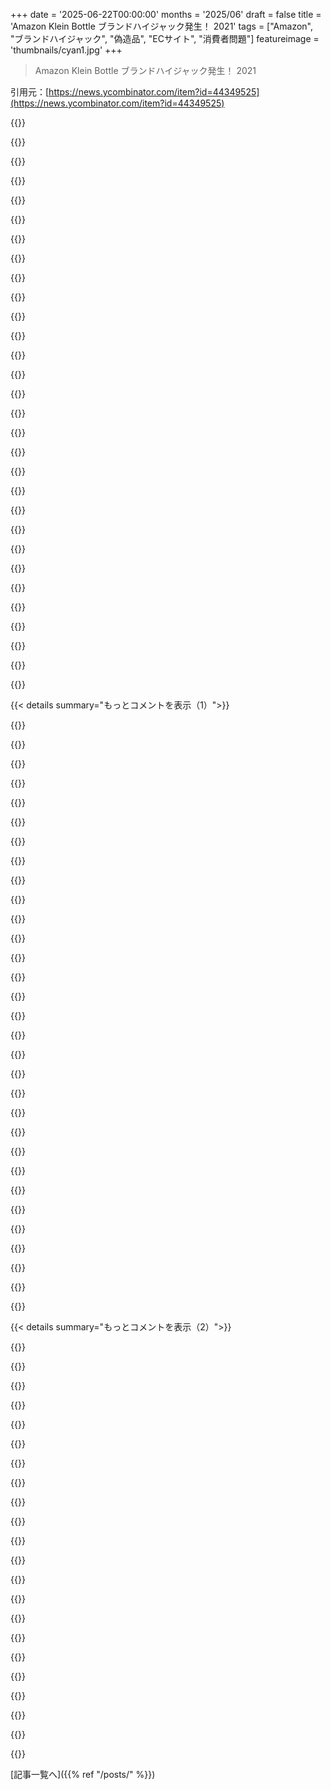 +++
date = '2025-06-22T00:00:00'
months = '2025/06'
draft = false
title = 'Amazon Klein Bottle ブランドハイジャック発生！ 2021'
tags = ["Amazon", "ブランドハイジャック", "偽造品", "ECサイト", "消費者問題"]
featureimage = 'thumbnails/cyan1.jpg'
+++

> Amazon Klein Bottle ブランドハイジャック発生！ 2021

引用元：[https://news.ycombinator.com/item?id=44349525](https://news.ycombinator.com/item?id=44349525)




{{<matomeQuote body="Amazonはこういう問題に全然無関心で、今は中国の業者に毎日プロの手口でハッキングされてるよ。ビタミンとか大量に偽物で、マジで体に悪いのもある。本も、小さいとこのまで偽物で品質超低い。<br>Walmartに乗り換えようとしたけど、びっくり、25年経っても全然ダメ。認証ロゴとかもっと目立つようにするとか、この問題にマジで取り組むべきってことすら分かってない。B＆Nにも本買うの移したけど、これもまたびっくり、25年経っても何も学んでない。サイトは使いにくいし、送料7ドルも取るし、一番近い自分の店にすら無料で届けてくれない！<br>Amazonは間違いなくこういうどうしようもない競合のおかげで、こんなに無関心でいられるんだね。" userName="sytelus" createdAt="2025/06/22 23:54:13" color="#ff5c5c">}}




{{<matomeQuote body="「 Competitorsがダメ」ってのはマジでそう思う。俺は日本の信用できるローカルなお店で買うのが好きだけど、超面倒くさい！Amazonで買うのは早くてスムーズだし、品揃えがヤバい。<br>値段に関しては、こっちの店は価格合わせしてるとこが多いから、Amazonが特に安いってわけじゃないよ。" userName="canpan" createdAt="2025/06/23 03:04:44" color="#ff5733">}}




{{<matomeQuote body="今日たまたま知り合いと話してたんだけど、Amazonで消毒用アルコール買ったって言うんだ。理由は、彼の街の薬局にどこにもなかったからだって。彼はシアトルに住んでるんだよ。<br>マジでみんなの行動パターンが、たとえちゃんとした競合が現れても、悪い方に永久に変わっちゃった感じ。<br>俺はもうPrime Shippingやめたけど、Amazonで「送料：5ドル」って表示を見ると、地元の店で少なくともざっと調べる気になるのは間違いない… Primeを outlawするのは社会全体にとって net benefitかもね。" userName="rtpg" createdAt="2025/06/23 05:30:06" color="#785bff">}}




{{<matomeQuote body="Amazonで authenticなシャンプーですらほとんど信用できないのに、ビタミンなんてとんでもない。たった数ドル節約するために、みんな健康をギャンブルしてるの？" userName="jekwoooooe" createdAt="2025/06/23 00:06:36" color="#ff5c5c">}}




{{<matomeQuote body="Tシャツ商売を試したかったんだ。クールなデザイン（そう思っただけかも）を思いついてさ。100枚くらい印刷した。<br>Amazonで出品者アカウント取ろうとしたら：<br>1）デザイン1つのTシャツ1枚だけじゃ、アカウント取れないって知った。<br>2）競合を調べたら、売ってるTシャツデザインの多くが：<br>  a）明らかに著作権侵害（例：Disneyキャラクターが個人商店のに載ってる）。<br>  b）ストアの画像がphotoshoppedされたTシャツの写真だけ。つまり、実際に売ってるTシャツの写真じゃなくて、 blankなTシャツの写真にデザインをphotoshoppedしたやつ。<br>AmazonがこれでOKなの、マジで意味分かんなかった。" userName="profsummergig" createdAt="2025/06/23 03:13:44" color="#ff5c5c">}}




{{<matomeQuote body="Tシャツの著作権侵害は normみたいで、Amazonだけじゃないよ。基本的にどこのTシャツ業者も、ユーザー投稿のデザインで誰かのIPを侵害するのを許してる。俺は文句言ってないけどね、Mario／Banksy crossoverのTシャツ超お気に入りだから。でも、そういうもんなんだよ。Disneyとかも、彼らはofficial™な商品を他の channelで売るのが幸せだから、あんまり追っかけてないみたい。" userName="riffraff" createdAt="2025/06/23 04:05:13" color="">}}




{{<matomeQuote body="著作権法が制限するのは商業活動だけだから、NintendoキャラクターのTシャツを自分で着るために印刷しても、Nintendoが訴える手段はないよ。File sharing訴訟は、ユーザーがコンテンツを downloadingしてるんじゃなくて、seedingしてることに対してなんだ。これはほとんどのfile sharing clientで defaultでオンになってる。<br>誰かに頼んでTシャツに印刷してもらって、それを distributeしたら、copyright infringementで責任負うのは君だよ、印刷業者じゃなくて。アートワークを提供してるのは君だからね。違法行為するために電話かけるのと一緒。電話業者はguiltyじゃないけど、君はそうだ。<br>custom Tシャツを注文して、 unlicensedなcopyrighted artworkを提供しても、それを distributeしなければ、誰も troubleになるような状況にはないよ。" userName="dlcarrier" createdAt="2025/06/23 06:18:30" color="">}}




{{<matomeQuote body="安いかどうかじゃなくて、 convenienceなんだよ。それに、現実的に見て、もっと信用できる alternativeがある？評判の良いハイストリートのお店ですらhomeopathyとか、ラベルの物かどうかも分からない適当なハーブの袋を売ってるんだから。名もないオンラインストアを選ぶなんて問題外だ。" userName="lmm" createdAt="2025/06/23 00:54:17" color="#38d3d3">}}




{{<matomeQuote body="CPSC.govのリコールをチェックしてみて。Amazonは中国から何千もの junk productをリストアップしてるけど、これらはUSの製品安全法に違反してるんだ。鉛塗料を使ったおもちゃとか、赤ちゃんを窒息させる crib bumperとかね。プロセスとしてはAmazonは違反製品を削除するだけで良いみたいだけど、これはAmazon側が法規制を circumventしようとする wholesaleな試みのように見える。消費者が potentialに危険な製品をこんなに簡単に見つけられるべきじゃないよ。" userName="steviedotboston" createdAt="2025/06/23 02:42:38" color="#785bff">}}




{{<matomeQuote body="Walmart.comはJet.comをrebrandedしただけだよ。かれこれ9年間しか所有してないんだ。" userName="kevin_thibedeau" createdAt="2025/06/22 23:57:57" color="">}}




{{<matomeQuote body="ドイツだと、昔は薬局で化学薬品が買えたんだって。<br>EUとドイツの超厳しい規制のせいで、今はもうほとんど買えない。<br>爆弾とか麻薬の材料になるからってさ。<br>書類手続きは超面倒だし、薬局の人は専門の資格まで必要になったんだよ。<br>薬剤師の資格だけじゃダメなんだってさ！<br>結果、薬局は現場での調剤や薬品販売をやめちゃった。<br>AmazonかeBayのヤバそうな業者から買うか、資格があれば専門の卸業者から買うしかないんだ。<br>NileRedみたいなYouTubeチャンネルをドイツで始めるなんて無理ゲー。<br>彼が買うような物は、商業団体じゃないと手に入らないし、化学の学士号でもないと法人作るのも大変だろうね。" userName="mschuster91" createdAt="2025/06/23 06:21:20" color="#ff5c5c">}}




{{<matomeQuote body="昔、会社のロゴ入りのラップトップスキンを作ろうとしたら、会社から許可証をもらわないとダメって言われたんだ。<br>もちろん許可なんて出るわけないから諦めたけど。<br>だから、個人向けの印刷サービスとかは、著作権ヤバそうなのは断るんだろうね。" userName="ChrisMarshallNY" createdAt="2025/06/23 09:25:31" color="">}}




{{<matomeQuote body="Walmartも似たようなことやってるよ。<br>7年くらい前、息子のクリスマスプレゼントにWalmartのサイトでドローンを買ったんだ。<br>クリスマス前に届くように、感謝祭前に買ったのに、開けたら壊れてた。<br>店舗に返品に行ったら、サイトの3rdパーティだからダメって言われたんだ。<br>3rdパーティに連絡したら、返品ポリシーは30日だって言われて、感謝祭前に買ったから期間過ぎてて無理ってさ！<br>安い物だったけど、今でもイライラするよ。" userName="busyant" createdAt="2025/06/23 11:05:29" color="#ff5c5c">}}




{{<matomeQuote body="本なら、地元の個人経営の本屋さんが、欲しい本をほとんど取り寄せてくれるよ。<br>送料もかからないし、出版社の次の出荷便で来るから取りに行けばいいだけ。<br>オンラインで買いたいなら、bookshop.orgを試してみて！" userName="gavinsyancey" createdAt="2025/06/23 03:01:03" color="">}}




{{<matomeQuote body="会社のグッズにお金を払うってのが、どうしても理解できないんだよね。<br>ただでもらうのは分かるけど、自分で金出して会社のロゴ入りグッズを作るなんて、ちょっとクレイジーだわ。" userName="dylan604" createdAt="2025/06/23 14:31:07" color="">}}




{{<matomeQuote body="電気製品のカテゴリーには特にイライラするよ。<br>20年前は、UL認証なしの電源タップやACアダプターなんて、アメリカじゃほとんど見かけなかった。<br>今は、Amazon MarketplaceのAlibabaから来てるっぽいULなしの物か、ブランド物で値段が8倍もする物しかないんだ。<br>ULは単なるラベルじゃないけど、Amazonの物は品質テストすらしてない業者から来てるかも。<br>BigCliveがYouTubeで分解動画を見せてるけど、マジでヤバいよ。<br>UL認証のない製品が原因で家が火事になったら、保険が下りないこともあるらしいんだ。マジで怖い。" userName="xp84" createdAt="2025/06/23 19:08:34" color="#45d325">}}




{{<matomeQuote body="Amazonが、詐欺まがいの3rdパーティ業者とか偽物を排除して、市場シェアを取ろうとしないのが意外だよね。<br>ドロップシッピングとか偽物がないAmazonみたいなサービスがあったら、みんなきっと買いたいと思うのに。" userName="ungreased0675" createdAt="2025/06/23 01:33:14" color="#45d325">}}




{{<matomeQuote body="ULは単なるラベルじゃないよ、製品安全試験機関の中でも最大手の一つだよ。<br>Consumer Reportsと比べてどうかは知らないけど。<br>ULはUnderwriter’s（保険業者）Laboratoriesの略だよ。" userName="throwawaymaths" createdAt="2025/06/23 19:26:55" color="">}}




{{<matomeQuote body="それだけじゃないよ。<br>私はかなりマイナーなサプリを使ってるんだけど、地元の薬局に在庫があるかどうかがその日になってみないと分からないんだ。<br>わざわざ行って確認するしかない。<br>時間を考えたら、地元で買うのはAmazonより何倍も高いんだよ。<br>地元のお店が連携して、在庫確認できるような良いECサイトを作らないのが信じられないね。<br>それこそキラーアプリになると思うんだけどな。" userName="lisper" createdAt="2025/06/23 16:42:10" color="#ff5733">}}




{{<matomeQuote body="これってJ Rockefellerのやり方？Amazonが特定の市場で競合のパフォーマンスを下げるために、市場価格より安く売ってるのかな。ダメな競合をあざ笑うのは簡単だけど、倉庫や配送バンとかの巨大なインフラ投資は簡単に真似できないからね。あのシステム全体が競争を妨げてるなら、独禁法違反で調査する価値はあると思うよ。" userName="caycep" createdAt="2025/06/23 14:44:08" color="#45d325">}}




{{<matomeQuote body="オンラインショップはなくても、近くのお店にXがY円で在庫あるか全部見れるサイトとかあったら最高なのにってよく思うんだよね。例えば、俺の家の近くにも5m 10tのタイダウンストラップの在庫がある店は絶対複数あるはずだけど、買いに行くのは全然いいんだけど、探すために10～20軒もお店回ったり電話したりはしないから、結局Amazonで注文しちゃう。色んな在庫システムがあるから難しい問題なんだろうけど、結局サイト作ったやつは金儲けしようとして、どんどんクソ化するんだろうな。" userName="IrishTechie" createdAt="2025/06/23 08:08:14" color="">}}




{{<matomeQuote body="昔、特定のブックシリーズをfictionwiseで買ってたんだけど、そこが国内で売ってる唯一のサイトだったんだ。B&NがFictionwiseを買収して、最初にやったのが、USA国内に物理的にいないとDLできないようにしたこと。今となっては、あの本を手に入れる唯一の方法は海賊版になっちゃったよ。:(<br>もしかしたら、海賊版DLして本の代金を直接作者の口座に寄付するとかした方がいいのかも。B&Nの問題が全然理解できないし、なんで未だに潰れないのか謎だよ、文字通り反ビジネスなのに。" userName="speeder" createdAt="2025/06/23 10:32:52" color="#ff33a1">}}




{{<matomeQuote body="Amazonは買い物する時の最後の選択肢だわ。この商品https://www.amazon.com/stores/RIVALZ/page/5690A202-6DDB-42BA...を買おうとしたんだけど、妻がAmish marketで少し期限切れのを買って気に入ったからさ。でもベンダーから直接買おうとしたら、俺もAmerican Expressも聞いたことない詐欺っぽい名前でクレカに請求されてダメになった。Walmart.comでも手に入らないし…。ちなみにWalmartはBocchi the Rockの最初の5巻と7巻はあったのに6巻がなかったな。意味不明な商品リスト見て通報したら、買ってないなら気にしないって返事きてから信用なくしたんだ。2日配送が突然5日になったのもムカつくし、田舎住みは言い訳にならないよ、前は毎週日曜日にAmazonの配送トラックが近所走ってたんだから。Primeやめたら、何か買うたびに無料トライアルとか1週間2ドルとかオファーしてきて…そしたら他の人と同じ2日配送になったよ。" userName="PaulHoule" createdAt="2025/06/23 02:41:19" color="#785bff">}}




{{<matomeQuote body="Amazonの値段、別に市場価格より下とか競合より安いとは思わないな。同じブランドで同じ商品見比べたら、値段一緒かAmazonの方が高いよ。例えば、新しい芝刈り機のバリカン買ったんだけど、Amazonは60ドル安く見えたけどバッテリーが付いてなかったんだ。みんな値段とか実際の商品より、ワンストップでワンクリックで全部すぐ届くのが好きなんだよね。今の飛行機に乗るのと同じ感覚だわ。" userName="skeeter2020" createdAt="2025/06/23 15:31:00" color="#ff5c5c">}}




{{<matomeQuote body="今もそうかは知らないけど、昔のWal-Martは一部商品のメーカーに行って、全く同じ商品を安くくれって要求してたんだ。「コストは何をどうしてでも下げてくれ」って感じでさ。だから、名前は同じなのに質が劣る商品があって、区別できるのはメーカーの違う商品IDだけだったりしたんだ。要するにさ、Wal-Martがこれをやってるかどうかは関係ないんだよ、だって彼らも結局は空約束だから。こういう巨大企業での買い物はやめようぜ。" userName="kulahan" createdAt="2025/06/23 17:43:13" color="">}}




{{<matomeQuote body="Clifford Stollを知らない人もいるかもだけど、90年代のプログラマーやハッカーには必読だった「The Cuckoo’s Egg」の著者だよ。<br>今回の記事でAmazonのハイジャックがどういうことか初めて分かった。やっぱり文章うまいね。<br>HNではCliffStollとして投稿してるよ。有名人の名前登録ってどうなってるんだろう？<br>まあ、HNでは物が売られてないから問題にならないのかな。" userName="alister" createdAt="2025/06/23 01:33:55" color="#ff5c5c">}}




{{<matomeQuote body="うん、俺だよ。<br>40年近く前、unixでドイツのハッカーを追っかけたんだ。<br>文章なんて全然知らなかったけど「The Cuckoo’s Egg」を書いたよ（本を書くのは大変な話だけどね）。<br>それから、あんまり表に出ないようにして、妻のPatと二人で家にいて、2人の子供を育てたんだ。もう巣立っちゃったけどね、やったー！<br>その間にKlein bottlesを作る小さなビジネスを始めたんだ、すごく楽しいよ！<br>ああ、でも去年の12月、妻がこの世を去ったんだ。<br>昼間は忙しくして悲しみを抑えてるけど、他の時間は深い悲しみの中にいて、彼女なしでどう生きたらいいか探してるよ。<br>HNの友達や知人のみんなへ：何十年もの間、優しさとサポートを本当にありがとう。この仲間に入れてもらえることが喜びだよ。" userName="CliffStoll" createdAt="2025/06/23 18:13:23" color="#ff5733">}}




{{<matomeQuote body="喪失について聞いて、本当にごめんね。<br>会ったことはないけど、あなたの本や他の作品のおかげで、あなたを知っているような気がするし、あなたの悲しみを感じるよ。" userName="alister" createdAt="2025/06/23 21:17:09" color="">}}




{{<matomeQuote body="＞Hacker Newsが有名人の名前登録をどう扱ってるかって話だけど、俺Britney Spearsで登録しようとしたら、ヤバい、怒られて名前を変えさせられたよ。:(<br>BritneyがHNにいるなんてばかばかしいのが面白いと思ったんだけどな。" userName="encom" createdAt="2025/06/23 05:33:44" color="">}}




{{<matomeQuote body="まさか。<br>Britneyからレーザーについて全部学んだよ。<br>https://britneyspears.ac/lasers.htm" userName="earleybird" createdAt="2025/06/23 06:19:45" color="">}}




{{< details summary="もっとコメントを表示（1）">}}

{{<matomeQuote body="すごいね！<br>何十年も更新されてなくても、90年代のウェブサイトがまだ公開されてるのを見るといつも楽しいよ。<br>Hedy Lamarrの話はすごく面白かったよ：<br>https://britneyspears.ac/physics/intro/hedy.htm" userName="Anthony-G" createdAt="2025/06/23 12:06:13" color="">}}




{{<matomeQuote body="ENCOMの代表者なら好きな名前を使っていいと思わないか？" userName="unethical_ban" createdAt="2025/06/23 05:39:29" color="">}}




{{<matomeQuote body="同じテーマの彼のNOVAエピソードも見る価値があるよ。<br>https://youtu.be/Xe5AE-qYan8<br>若い読者のほとんどは、Numberphile YouTubeチャンネルの彼のビデオで知ってるんじゃないかな。" userName="mrlatinos" createdAt="2025/06/23 01:47:44" color="#ff5733">}}




{{<matomeQuote body="90年代半ば、初めてイタリアに住んでた時、電話代高くて家のネット接続がなかったんだ。<br>その時、その本を持ってて、たぶん10回くらい読んだと思うよ。" userName="davidw" createdAt="2025/06/23 04:03:05" color="">}}




{{<matomeQuote body="Thotcon in Chicago で彼の talk を見たんだけど、ここ最近見た中でも断トツで最高の talk だったよ。彼は eccentric で animated で、amazing storyteller だね。" userName="servercobra" createdAt="2025/06/23 12:52:55" color="#785bff">}}




{{<matomeQuote body="僕は late 1990s に彼が give a talk するのを見たけど、seen 中で best presenters の一人だったよ。もし chance があったら絶対 out of your way して見に行った方が良いね。" userName="tptacek" createdAt="2025/06/23 21:18:37" color="#ff5733">}}




{{<matomeQuote body="This is amazing。literaly 「Machine Beauty」って book の 3rd chapter を bed で読んでて、baby Clifford Stoll の名前が出てきたから familiar に聞こえて look it up したんだ。もちろん HN であの beautiful glass bottles は前にも seen したことあったから、book に戻ったよ。それを put down して HN に hopping on したら、もちろんこの exact topic を referencing してる article を see！なんて small world なんだろう。" userName="stn8188" createdAt="2025/06/23 03:42:50" color="">}}




{{<matomeQuote body="僕は Palm Pilot で read した book がそれだったと思う。でも it’s been a while。 at one point で klein stein を持ってたんだけど、downsizing の時に got rid of したんだ。clean するのが hard だったから drinking には not practical だったし、classic klein bottle ほど shelf で pretty じゃなかった。もし getting one を thinking してるならそっちを recommend するよ。" userName="dunham" createdAt="2025/06/23 02:46:14" color="">}}




{{<matomeQuote body="僕が Relativity の engineers 向けに security training をしてた時、attendee （ultimately engineering 全員）に book を配ったんだ。 Cliff が Dayton Hamvention で speak するのを twice 見たよ。 first time は his Cuckoo’s Egg story の retelling で、 second time は learning の joy と flea market で get できる marvelous things を使って something を build することについてだったね。 Thanks, Cliff！" userName="wglb" createdAt="2025/06/24 15:15:30" color="#ff5733">}}




{{<matomeQuote body="Reminder ね、cuckoo’s egg の events に関する film ／ dramatization ／ documentary もあるんだ、Cliff 自身が playing してるよ。「The KGB, the Computer, and Me」。<br>online で found できるし、just because of him で worth a watch だね。 The man は good humor と niceness を exudes してるよ。" userName="riffraff" createdAt="2025/06/23 04:10:36" color="#785bff">}}




{{<matomeQuote body="Yes, Riffraff -- We did that film （yep, 16mm film ）を Cuckoo’s Egg を finished writing してから just a few months 後に作ったんだ。 At the time, the world は「Internet」とか「Unix」とか「e-mail」みたいな words に ignorant だったから、I had to define each of these as I went along。" userName="CliffStoll" createdAt="2025/06/23 19:25:03" color="#ff5733">}}




{{<matomeQuote body="Wow！ 私の all time favorite な books and authors の一人で、this field に got into する reason なんだ。 Thanks for that info。" userName="ednite" createdAt="2025/06/23 03:04:55" color="">}}




{{<matomeQuote body="Cliff Stoll だよ。 Amazon USA での brand hijacking は fixed されたんだ。<br> But Amazon Canada listing は still held by Amvoom なんだ。 I’m unable to sell Klein bottles in Canada。 sigh<br>If anyone knows how to fix this, please send email to me！<br>Many thanks, <br>-Cliff" userName="CliffStoll" createdAt="2025/06/23 18:01:53" color="#38d3d3">}}




{{<matomeQuote body="Numberphileの動画で使ってた小さいフォークリフトロボット、まだ使ってるの？ https://www.youtube.com/watch?v=-k3mVnRlQLU" userName="rtkwe" createdAt="2025/06/23 19:05:08" color="">}}




{{<matomeQuote body="そうそう、Ritkew ... あの手作りのフォークリフト、毎日ガラスの部品の箱を運ぶのに役立ってるよ。<br>高さ60cmくらいの床下は這いずりたくないんだ。<br>おかげでカイロプラクターに行かなくて済むんだよね。" userName="CliffStoll" createdAt="2025/06/23 19:11:44" color="#ff5733">}}




{{<matomeQuote body="いやー、この記事すごく面白かったよ！<br>解決策にこだわらず、工夫して物事を成し遂げる人を見るのが大好きだ。<br>本当に尊敬する。<br>今あるもので何とかするスキルはすごいし、自分ももっと磨かなきゃ。<br>いつも完璧を求めちゃうんだけど、完璧じゃなくても素晴らしいものがあるってことをもっと理解しないとね。" userName="steve_adams_86" createdAt="2025/06/23 19:28:26" color="">}}




{{<matomeQuote body="やあ Cliff、ちょっと気になったんだけど、この記事がHNでトレンドになってるって、どうやって気づいたの？" userName="MattSayar" createdAt="2025/06/23 18:13:31" color="">}}




{{<matomeQuote body="Hi Matt、<br>いきなり Klein bottle の注文が3つか4つも来たんだ。<br>1時間でこれはすごい！<br>そのうちの1つの注文（JohnstownのBryanありがとう）に Hacker News って書いてあってさ。<br>それで、まあ、ここにいるってわけ。" userName="CliffStoll" createdAt="2025/06/23 18:21:09" color="#45d325">}}




{{<matomeQuote body="＞ 1時間でこれはすごい！<br>もし今でも手作りしてるなら、それは「keine kleine Klein problem」（小さな問題じゃない）だね。" userName="elwell" createdAt="2025/06/23 18:51:21" color="">}}




{{<matomeQuote body="知る限り、彼はもう長い間手作りしてないよ。<br>手で作るのは時間がかかりすぎるから、（少なくとも10年前僕が見た時は）ガラス工房にまとめて作ってもらってたんだ。" userName="rtkwe" createdAt="2025/06/23 19:04:30" color="#ff5733">}}




{{<matomeQuote body="そう、もう普通の Klein bottle は作ってないよ。<br>ガラス吹きとしてはまあまあかな。<br>（実際、ほとんどのガラス職人は僕を優秀な物理学者だと思うだろうね。<br>物理学者は優秀なコンピューターオタクだって言うだろうし、コンピューターの人は数学に詳しいと思うだろう。<br>数学者は優秀なガラス吹きだって感じるだろうね。）<br>みんなを惑わせておくのが好きなんだ。" userName="CliffStoll" createdAt="2025/06/23 19:14:07" color="#45d325">}}




{{<matomeQuote body="君は優秀なフォークリフトロボット技師だって思ってる人も、そこにいるね。" userName="steve_adams_86" createdAt="2025/06/23 19:29:51" color="">}}




{{<matomeQuote body="原因は同じ、解決策も同じ。<br>会社が大きくなりすぎて市場を独占し、顧客のニーズに応えられなくなったら、ぶっ壊す時だ。<br>Amazonは数十、いや数百の小さな会社に分解して、資産を分配すべきだね。" userName="BrenBarn" createdAt="2025/06/23 04:07:43" color="#ff33a1">}}




{{<matomeQuote body="大企業もSearsみたいに品質の番人として価値を生み出せるんだよ。Searsは物流会社で、Amazon Basicsみたいに手軽な商品を提供してた。経済哲学がダメになった（部門間競争好きのマネージャーのせい、RCAと同じだよ）前のSearsみたいにね。多分問題は、アメリカにSearsみたいな選択肢がないことかな、Walmartはあるけど品質が違うし。中流階級は、カタログで手軽に品質の良いオプションを選べるのが助かるだろうけど、そんなのないんだよね。Searsは長持ちする商品（90～00年代の工具や服を今も使ってるよ）を作りすぎたのが、自滅の原因かもしれないね。" userName="WorldPeas" createdAt="2025/06/23 17:05:17" color="#785bff">}}




{{<matomeQuote body="品質を大事にして、成長や利益よりそれを優先してる大企業の例ってある？信じたいし、大事だと思うことにお金を使おうとしてるんだけど、AmazonとかBP、Comcastみたいな規模だと全く無意味に思えちゃうんだ。" userName="slumberlust" createdAt="2025/06/24 17:07:30" color="">}}




{{<matomeQuote body="高品質なのは、ZaraやSheinみたいなファストファッションに対抗するため”上質路線に撤退”してる所が多いかな。最近H＆Mで買ったコートはかなり良くて長持ちしそうだけど、当然その分値段も高い。家庭用品だとDesign Within ReachとかWilliams Sonomaが丈夫みたい。問題は、気づいてると思うけど、こういう店は専門分野で分かれてて品揃えが“多すぎる”こと。Searsの良さは品揃えの幅で、ほとんど何でもあったことだよ。下にカタログのリンク貼るけど、標準的なDIY工具から測量機器まで全部載ってる。McMaster Carr以外でこんなに幅広い小売店見たことないな。https://archive.org/details/SearsCraftsmanPowerAndHandTools1..." userName="WorldPeas" createdAt="2025/06/25 16:46:23" color="#ff5733">}}




{{<matomeQuote body="なんであなたの見方が顧客のニーズを代表してると思うわけ？“市場のニーズ”ってのは、単に絶対最安値で、最速配送、簡単返品ってことかもしれないじゃん。この記事が問題を浮き彫りにしてるのは同意だけど、Shopifyがうまく解決してるのは企業のニーズっぽく感じるね。筆者もそれに触れてるし。" userName="guywithahat" createdAt="2025/06/23 17:51:53" color="">}}




{{<matomeQuote body="WalmartはAmazonと戦えるくらい大きいし、B＆Nも本業界じゃ小さくないよ。stylus（記事の筆者かな？）が文句言ってるのはそれ。彼らは顧客にとって良いことして、Amazonに差をつけることもできたはずなのに、やらないんだ。" userName="GuB-42" createdAt="2025/06/23 21:55:09" color="">}}




{{<matomeQuote body="対抗できる競合がいないのは、Amazonに太刀打ちできるほど大きい会社がないからだよ。やろうとする会社は、結局値下げ合戦で潰されちゃうだけさ。" userName="ijustlovemath" createdAt="2025/06/23 13:03:47" color="">}}




{{<matomeQuote body="それは顧客が値段以外何も気にしてないからだよ。" userName="catmanjan" createdAt="2025/06/25 08:11:59" color="">}}

{{</details>}}




{{< details summary="もっとコメントを表示（2）">}}

{{<matomeQuote body="問題は、彼ら（Amazonや企業）が顧客は値段しか気にしてないと思ってること。でも、顧客は手遅れになるまで他のこと（品質とか）も気にしてるって気づかないんだ。" userName="BrenBarn" createdAt="2025/06/27 05:26:00" color="">}}




{{<matomeQuote body="俺みたいに、Amazonがプラットフォームで許してるこういうひどいこと（ブランドハイジャック、労働問題、業者いじめ、品質低下）のせいで、完全にAmazon使うのやめた人もいるんだよ。大学時代は便利だったけどね。今はできるだけメーカーから直接買うか、地元店で探す。大型スーパーは極力避けてる。例えば、Home DepotとかLowe’sの代わりにMcMaster Carrを使うとかね。送料はかかるけどまとめて買うし、品質の良いものが手に入るから満足してる。届くのに時間はかかるけどね。無料返品なんていうのも、結局商品の値段に含まれてるんだよ。今のところほとんど返品したことないし。品質良いもの手に入ってるからね。" userName="xyst" createdAt="2025/06/23 14:52:07" color="#785bff">}}




{{<matomeQuote body="送料・返品無料、即日配送とか全部仕掛けで、結局どこかで払ってる。<br>でも隠して送料膨らませるより、値段に含んでる方がよっぽどマシだね。" userName="account42" createdAt="2025/06/24 11:15:38" color="">}}




{{<matomeQuote body="低評価？マジなのに。ここで買う人たちがこのモンスターを作ったんだよ。" userName="brettermeier" createdAt="2025/06/23 16:57:20" color="">}}




{{<matomeQuote body="そして規制当局も、こんなのが存在し続けるのを許してる。<br>対抗するサービスを提供しない競合もね。" userName="account42" createdAt="2025/06/24 11:18:23" color="">}}




{{<matomeQuote body="Cliff Stoll（Cliff Stoll）を知らない人もいるかも。<br>彼が書いた「The Cuckoo’s Egg」は、オタクでもそうでなくても楽しめる傑作。<br>彼はガラス製のKlein Bottle（Klein Bottle）を大小色々売ってるよ。<br>TED Talk（TED Talk）もあるよ: https://www.youtube.com/watch?v=Gj8IA6xOpSk<br>彼は天才で、ちょっと変で、一緒にいると最高。<br>去年（2024年）の初めに素晴らしい午前を過ごしたんだ。<br>サイン入りのKlein Bottle（Klein Bottle）と本は一生の宝物。<br>ありがとう Cliff（Cliff）！" userName="ColinWright" createdAt="2025/06/23 15:49:31" color="#785bff">}}




{{<matomeQuote body="どういたしまして、Colin（Colin）！<br>何十年もの間、Hacker News（Hacker News）からの笑顔とアドバイスに感謝してるよ。<br>どうやって75歳になったんだか？" userName="CliffStoll" createdAt="2025/06/23 18:03:36" color="#ff33a1">}}




{{<matomeQuote body="あなたより10歳年下だけど、長くあなたみたいに活動的でいれたらいいな。<br>あなたは素晴らしいお手本だよ、特に若い世代との交流や影響はね。<br>長く続けてほしいし、また訪問のお誘いを受けたいと思ってる。" userName="ColinWright" createdAt="2025/06/23 19:43:59" color="#ff5733">}}




{{<matomeQuote body="子供の頃、彼の本を読んでコンピューターやネットワークにハマったんだ。<br>数年後、彼のKlein Bottle（Klein Bottle）をメンターへの贈り物や自分用に手に入れたよ。<br>彼は特別な人。<br>TED Talk（TED Talk）知らなかった！見てみるね、ありがとう！" userName="nhecker" createdAt="2025/06/23 17:54:37" color="">}}




{{<matomeQuote body="こんな理由で「規制当局の監視はどうなったの？」って聞かれるんだね。<br>これほど大きな領域を占める存在は、ほぼ無規制に見えるから。<br>偽装取引、誤解を招く行為、寡占だ。<br>Sherman Act（Sherman Act）はこういう時のために作られたんじゃないの？<br>Google（Google）やApple（Apple）、誰かにアカウント復旧を頼む時も同じことが言えるね。" userName="ggm" createdAt="2025/06/23 04:13:48" color="">}}




{{<matomeQuote body="「Acme Klein Bottle Wine Bottle」（Acme Klein Bottle Wine Bottle）ってすごい。<br>Jacques Carelman（Jacques Carelman）の「Catalogue d’objets introuvables」（見つけられないもののカタログ）を思い出すね。<br>これは1969年にフランスの通信販売カタログのパロディで作られたんだ。<br>架空のアイテムがたくさん載ってる。<br>一番有名なのは「Mascots Coffee Pot」（マゾヒスト向けコーヒーポット）で、注ぎ口が逆向きで、Don Norman（Don Norman）の「The Design of Everyday Things」の表紙にもなったんだ。<br>（Don Norman（Don Norman）の本との繋がりは知らなかった、あれも名著だね）" userName="fermigier" createdAt="2025/06/23 07:21:16" color="#ff33a1">}}




{{<matomeQuote body="正直、StockXみたいに開封して確認してから送るサイトが、Amazonよりコストがかかっても勝つと思うんだ。別にStockXに投資してるわけじゃないよ、ただこう考えたんだ。<br>Amazonは信頼の上にあった。昔本を買ったら2週間来なくて「信じるよ」って言って無料で送り直してくれた。1週間後に2冊来たんだけど、最初のが輸送中に迷子になってたんだって。Amazonに連絡したら「どっちも持ってて友達にあげなよ」だって。この経験で俺もたくさんの人がAmazonに忠実になった。面倒がないし信頼できるから高めでも買ってた。価格比較すらする価値ないくらいAmazonで買えば間違いないってわかってたからね。<br>でも今はもう終わりだね。もうeBay並みに信頼落ちたよ。注文した物が石ころの箱で届く可能性だってあるレベル。<br>信頼やそれがもたらす面倒のなさにお金払う人はいっぱいいるんだ。綺麗なハードカバーの本が欲しいのに、毎回薄い紙の粗悪なコピーが届くならもう信頼なんてないね。そんなこと絶対ないサイトになら喜んで高くても払うよ。詐欺の可能性があるサイトとそうじゃないサイトがあるなら、価格比較なんて気にしない。ぶっちゃけ、Amazonがデフォのオンラインストアになったのはこの信頼のおかげだと思うし、それを全然気にかけてないのが信じられないね。" userName="AnotherGoodName" createdAt="2025/06/23 00:12:23" color="#ff5733">}}




{{<matomeQuote body="＞もうeBay並みに信頼落ちたよ。注文した物が石ころの箱で届く可能性だってあるレベル。<br>eBayとAmazonで何年も何千件も取引したし、eBayで100件くらい出品もしたけどね。HNの人たちが言ってるの聞くと、詐欺に endless に遭ったと思うかもしれないけど、実際はどっちも稀な問題にはちゃんと対応してくれたし、取引の vast majority は全然問題なかったよ。<br>HNのコメント欄のAmazon像は pure hyperbole だね。<br>問題がある人もいるし、そこまで運が良くなかった人もいるのはわかるけど、注文した物が箱の石ころである可能性の方が高いって本気で思ってる？それとも、Amazonがいつでも返品受け付けてるのに、average な商品を検証するために大金払ってまで確認させると思う？これ just silly だよ。" userName="Aurornis" createdAt="2025/06/23 01:04:29" color="#45d325">}}




{{<matomeQuote body="同意。付け加えると、俺はよくAmazon Warehouse Dealsも買うんだけど、これは order of magnitude 高リスクなはずなのに、返品した percentage は low single digits だよ。ほぼいつも obviously brand new な未開封の商品だった。" userName="dimitri-vs" createdAt="2025/06/23 01:20:09" color="">}}




{{<matomeQuote body="eBayで買い物して困ったことは一度もないんだけど、Amazonから counterfeit products を受け取ったことはあるよ。あるケースでは、電子機器で counterfeit chip を使ってて、 real drivers が動かなかったんだ。彼らは何も remedy the situation しなかった。Customer service は俺の problem を even understand しなかった。" userName="ungreased0675" createdAt="2025/06/23 01:48:54" color="#ff5733">}}




{{<matomeQuote body="＞彼らは何も remedy the situation しなかった。Customer service は俺の problem を even understand しなかった。<br>俺には理解できないな。Amazon product を any reason で return したいなら just return it するだけだろ。driver situation を customer support に explain する必要はない。<br>これは俺がインターネットコメントが people are operating in a different world って言う時の話だよ。Amazonから counterfeit product が来たら、 just return it すればいいんだ。<br>欲しくなくなっただけの product でも return できるんだぜ。" userName="Aurornis" createdAt="2025/06/28 21:36:21" color="#ff5733">}}




{{<matomeQuote body="それは USB to RS232 converter じゃなかった？あれは knock-offs が market を満たしてて real driver と work しないことで notorious だよ。" userName="foxglacier" createdAt="2025/06/23 04:00:52" color="">}}




{{<matomeQuote body="一方で、ここでの ”not working” part は original manufacturer が deliberately breaking their driver if it detects them なのかもしれないから、俺は彼らが ripped off されても feel too bad にはならないね。" userName="account42" createdAt="2025/06/24 11:32:11" color="">}}




{{<matomeQuote body="彼らはそれが a load of critical equipment を just bricked することに realised した時それを revert しなければならなかった。" userName="razakel" createdAt="2025/06/25 09:16:56" color="">}}




{{<matomeQuote body="俺は Amazon で missing＼wrong＼broken items が increasing number で増えてるよ。So far replacement＼refund は problem なくもらえてるけど、だから small stores よりは still better な customer experience だね。" userName="account42" createdAt="2025/06/24 11:33:40" color="">}}




{{<matomeQuote body="そうだね、eBayでは good experiences しかないよ。Just recently 何か買う必要があって、Amazonより cheap に見つけたんだ（eBayで買う製品の most は free shipping だよ —俺は Amazon Prime は持ってない）。" userName="BeetleB" createdAt="2025/06/23 17:36:17" color="">}}

{{</details>}}



[記事一覧へ]({{% ref "/posts/" %}})
